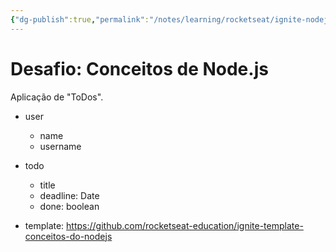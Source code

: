 ```yaml
---
{"dg-publish":true,"permalink":"/notes/learning/rocketseat/ignite-nodejs/chapter-1-4-desafio-node/","dgHomeLink":true,"dgPassFrontmatter":false}
---
```


# Desafio: Conceitos de Node.js

Aplicação de "ToDos".

- user
    - name
    - username
- todo
    - title
    - deadline: Date
    - done: boolean

- template: <https://github.com/rocketseat-education/ignite-template-conceitos-do-nodejs>
